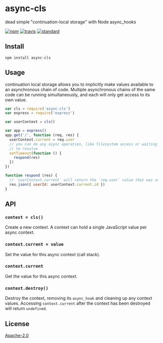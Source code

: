 # async-cls

dead simple "continuation-local storage" with Node async_hooks

[![npm][npm-image]][npm-url]
[![travis][travis-image]][travis-url]
[![standard][standard-image]][standard-url]

[npm-image]: https://img.shields.io/npm/v/async-cls.svg?style=flat-square
[npm-url]: https://www.npmjs.com/package/async-cls
[travis-image]: https://img.shields.io/travis/goto-bus-stop/async-cls.svg?style=flat-square
[travis-url]: https://travis-ci.org/goto-bus-stop/async-cls
[standard-image]: https://img.shields.io/badge/code%20style-standard-brightgreen.svg?style=flat-square
[standard-url]: http://npm.im/standard

## Install

```
npm install async-cls
```

## Usage

continuation local storage allows you to implicitly make values available to an asynchronous chain of code.
Multiple asynchronous chains of the same code can be running simultaneously, and each will only get access to its own value.

```js
var cls = require('async-cls')
var express = require('express')

var userContext = cls()

var app = express()
app.get('/', function (req, res) {
  userContext.current = req.user
  // you can do any async operation, like filesystem access or waiting for Promises
  // to resolve
  setTimeout(function () {
    respond(res)
  })
})

function respond (res) {
  // `userContext.current` will return the `req.user` value that was set in this async call stack
  res.json({ userId: userContext.current.id })
}
```

## API

### `context = cls()`

Create a new context. A context can hold a single JavaScript value per async context.

### `context.current = value`

Set the value for this async context (call stack).

### `context.current`

Get the value for this async context.

### `context.destroy()`

Destroy the context, removing its `async_hook` and cleaning up any context values. Accessing `context.current` after the context has been destroyed will return `undefined`.

## License

[Apache-2.0](LICENSE.md)
